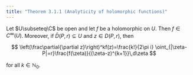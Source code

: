 ```yaml
---
title: "Theorem 3.1.1 (Analyticity of holomorphic functions)"
---
```


Let $U\subseteq\C$ be open and let $f$ be a holomorphic on $U$. Then
$f\in C^\infty(U)$. Moreover, if $\bar D(P,r)\subseteq U$ and $z\in
D(P,r)$, then

$$
\left(\frac\partial{\partial z}\right)^kf(z)=\frac{k!}{2\pi i}
\oint_{|\zeta-P|=r}\frac{f(\zeta)}{(\zeta-z)^{k+1}}\,d\zeta
$$

for all $k\in\mathbb{N}_0$.
